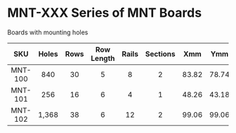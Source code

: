# MNT-XXX Series of MNT Boards
Boards with mounting holes

SKU|Holes|Rows|Row Length|Rails|Sections|Xmm|Ymm|Xin|Yin|Gap Count|Front|Back
:-----:|:-----:|:-----:|:-----:|:-----:|:-----:|:-----:|:-----:|:-----:|:-----:|:-----:|:-----:|:-----:
MNT-100|840|30|5|8|2|83.82|78.74|3.30|3.10|2|[Front](/Images/MNT-100/Front.png)|[Back](/Images/MNT-100/Back.png)
MNT-101|256|16|6|4|1|48.26|43.18|1.90|1.70|1|[Front](/Images/MNT-101/Front.png)|[Back](/Images/MNT-101/Back.png)
MNT-102|1,368|38|6|12|2|99.06|99.06|3.90|3.90|1|[Front](/Images/MNT-102/Front.png)|[Back](/Images/MNT-102/Back.png)
